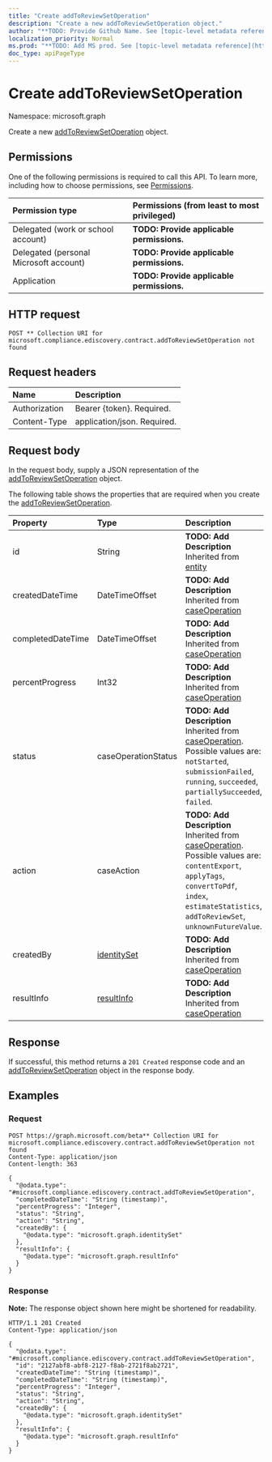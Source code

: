 ```yaml
---
title: "Create addToReviewSetOperation"
description: "Create a new addToReviewSetOperation object."
author: "**TODO: Provide Github Name. See [topic-level metadata reference](https://msgo.azurewebsites.net/add/document/guidelines/metadata.html#topic-level-metadata)**"
localization_priority: Normal
ms.prod: "**TODO: Add MS prod. See [topic-level metadata reference](https://msgo.azurewebsites.net/add/document/guidelines/metadata.html#topic-level-metadata)**"
doc_type: apiPageType
---
```


# Create addToReviewSetOperation
Namespace: microsoft.graph

Create a new [addToReviewSetOperation](../resources/addtoreviewsetoperation.md) object.

## Permissions
One of the following permissions is required to call this API. To learn more, including how to choose permissions, see [Permissions](/graph/permissions-reference).

|Permission type|Permissions (from least to most privileged)|
|:---|:---|
|Delegated (work or school account)|**TODO: Provide applicable permissions.**|
|Delegated (personal Microsoft account)|**TODO: Provide applicable permissions.**|
|Application|**TODO: Provide applicable permissions.**|

## HTTP request

<!-- {
  "blockType": "ignored"
}
-->
``` http
POST ** Collection URI for microsoft.compliance.ediscovery.contract.addToReviewSetOperation not found
```

## Request headers
|Name|Description|
|:---|:---|
|Authorization|Bearer {token}. Required.|
|Content-Type|application/json. Required.|

## Request body
In the request body, supply a JSON representation of the [addToReviewSetOperation](../resources/addtoreviewsetoperation.md) object.

The following table shows the properties that are required when you create the [addToReviewSetOperation](../resources/addtoreviewsetoperation.md).

|Property|Type|Description|
|:---|:---|:---|
|id|String|**TODO: Add Description** Inherited from [entity](../resources/entity.md)|
|createdDateTime|DateTimeOffset|**TODO: Add Description** Inherited from [caseOperation](../resources/caseoperation.md)|
|completedDateTime|DateTimeOffset|**TODO: Add Description** Inherited from [caseOperation](../resources/caseoperation.md)|
|percentProgress|Int32|**TODO: Add Description** Inherited from [caseOperation](../resources/caseoperation.md)|
|status|caseOperationStatus|**TODO: Add Description** Inherited from [caseOperation](../resources/caseoperation.md). Possible values are: `notStarted`, `submissionFailed`, `running`, `succeeded`, `partiallySucceeded`, `failed`.|
|action|caseAction|**TODO: Add Description** Inherited from [caseOperation](../resources/caseoperation.md). Possible values are: `contentExport`, `applyTags`, `convertToPdf`, `index`, `estimateStatistics`, `addToReviewSet`, `unknownFutureValue`.|
|createdBy|[identitySet](../resources/identityset.md)|**TODO: Add Description** Inherited from [caseOperation](../resources/caseoperation.md)|
|resultInfo|[resultInfo](../resources/resultinfo.md)|**TODO: Add Description** Inherited from [caseOperation](../resources/caseoperation.md)|



## Response

If successful, this method returns a `201 Created` response code and an [addToReviewSetOperation](../resources/addtoreviewsetoperation.md) object in the response body.

## Examples

### Request
<!-- {
  "blockType": "request",
  "name": "create_addtoreviewsetoperation_from_"
}
-->
``` http
POST https://graph.microsoft.com/beta** Collection URI for microsoft.compliance.ediscovery.contract.addToReviewSetOperation not found
Content-Type: application/json
Content-length: 363

{
  "@odata.type": "#microsoft.compliance.ediscovery.contract.addToReviewSetOperation",
  "completedDateTime": "String (timestamp)",
  "percentProgress": "Integer",
  "status": "String",
  "action": "String",
  "createdBy": {
    "@odata.type": "microsoft.graph.identitySet"
  },
  "resultInfo": {
    "@odata.type": "microsoft.graph.resultInfo"
  }
}
```


### Response
**Note:** The response object shown here might be shortened for readability.
<!-- {
  "blockType": "response",
  "truncated": true,
  "@odata.type": "microsoft.compliance.ediscovery.contract.addToReviewSetOperation"
}
-->
``` http
HTTP/1.1 201 Created
Content-Type: application/json

{
  "@odata.type": "#microsoft.compliance.ediscovery.contract.addToReviewSetOperation",
  "id": "2127abf8-abf8-2127-f8ab-2721f8ab2721",
  "createdDateTime": "String (timestamp)",
  "completedDateTime": "String (timestamp)",
  "percentProgress": "Integer",
  "status": "String",
  "action": "String",
  "createdBy": {
    "@odata.type": "microsoft.graph.identitySet"
  },
  "resultInfo": {
    "@odata.type": "microsoft.graph.resultInfo"
  }
}
```

